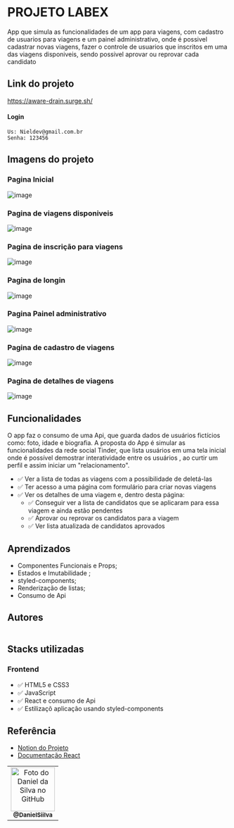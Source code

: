 # PROJETO LABEX

App que simula as funcionalidades de um app para viagens, com cadastro de usuarios para viagens e um painel administrativo, onde  é possivel cadastrar novas viagens, fazer o controle de usuarios que inscritos em uma das viagens disponiveis, sendo possivel aprovar ou reprovar cada candidato

## Link do projeto

https://aware-drain.surge.sh/

 #### Login
    Us: Nieldev@gmail.com.br
    Senha: 123456 

## Imagens do projeto

### Pagina Inicial
![image](https://user-images.githubusercontent.com/94769388/187045251-68378975-19e6-460c-b1a7-1306cb9337c7.png)


### Pagina de viagens disponiveis 
![image](https://user-images.githubusercontent.com/94769388/187045338-c294940f-cefd-410c-a6f1-665cb5c5da8e.png)

### Pagina de inscrição para viagens
![image](https://user-images.githubusercontent.com/94769388/187045364-a1a7167c-514e-4d7b-b443-1bc08570cc6a.png)

### Pagina de longin
![image](https://user-images.githubusercontent.com/94769388/187045400-7fc2f848-6284-45cf-9670-c0b4144115fb.png)

### Pagina Painel administrativo
![image](https://user-images.githubusercontent.com/94769388/187045501-252f0759-10c9-4616-aaa6-e82980a7aad1.png)

### Pagina de cadastro de viagens
![image](https://user-images.githubusercontent.com/94769388/187045510-ade8dee4-9030-4564-b465-a63b3b422d0b.png)

### Pagina de detalhes de viagens
![image](https://user-images.githubusercontent.com/94769388/187045610-18f3fffc-126b-4a17-932f-de14997d55e9.png)



## Funcionalidades
O app faz o consumo de uma Api, que guarda dados de usuários fictícios  como: foto, idade e biografia.
A proposta do App é simular as funcionalidades da rede social Tinder, que lista usuários em uma tela inicial onde é possível demostrar interatividade entre os usuários , ao curtir um perfil e assim iniciar   um "relacionamento". 

- ✅ Ver a lista de todas as viagens com a possibilidade de deletá-las
- ✅ Ter acesso a uma página com formulário para criar novas viagens
- ✅ Ver os detalhes de uma viagem e, dentro desta página:
    - ✅ Conseguir ver a lista de candidatos que se aplicaram para essa viagem e ainda estão pendentes
    - ✅ Aprovar ou reprovar os candidatos para a viagem
    - ✅ Ver lista atualizada de candidatos aprovados

## Aprendizados

-   Componentes Funcionais e Props;
-   Estados e Imutabilidade ;
-   styled-components;
-   Renderização de listas;
-  Consumo de Api

## Autores

<table>
 <table>
  <tr>
    <td align="center">
      <a href="https://github.com/DanielSiilva">
        <img src="https://avatars.githubusercontent.com/u/94769388?v=4" width="100px;" alt="Foto do Daniel da Silva no GitHub"/><br>
        <sub>
          <b>@DanielSiilva</b>
        </sub>
      </a>
    </td>
  </tr>

  

## Stacks utilizadas

### Frontend

 <ul>
   <li>✅ HTML5 e CSS3</li>
   <li>✅ JavaScript </li>
   <li>✅ React  e consumo de Api</li>
   <li>✅ Estilizaçõ aplicação usando styled-components </li>
 </ul>
     
  ## Referência

-   [Notion do Projeto](https://labenu.notion.site/Labex-Viajando-no-Espa-o-3cea405060754a7598e4ccf7ad00e095)
-   [Documentação React](https://pt-br.reactjs.org/)
